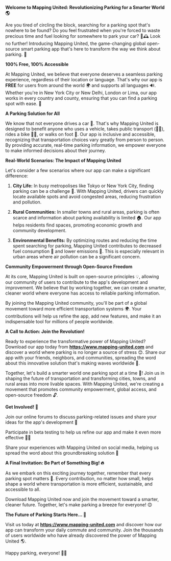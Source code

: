 **Welcome to Mapping United: Revolutionizing Parking for a Smarter World 🌎**

Are you tired of circling the block, searching for a parking spot that's nowhere to be found? Do you feel frustrated when you're forced to waste precious time and fuel looking for somewhere to park your car? 🚗🕰️ Look no further! Introducing Mapping United, the game-changing global open-source smart parking app that's here to transform the way we think about parking. 🤯

**100% Free, 100% Accessible**

At Mapping United, we believe that everyone deserves a seamless parking experience, regardless of their location or language. That's why our app is **FREE** for users from around the world 🌍 and supports all languages 🔊. Whether you're in New York City or New Delhi, London or Lima, our app works in every country and county, ensuring that you can find a parking spot with ease. 📍

**A Parking Solution for All**

We know that not everyone drives a car 🚗. That's why Mapping United is designed to benefit anyone who uses a vehicle, takes public transport (🚌🚂), rides a bike 🚴‍♀️, or walks on foot 👣. Our app is inclusive and accessible, recognizing that transportation choices vary greatly from person to person. By providing accurate, real-time parking information, we empower everyone to make informed decisions about their journey.

**Real-World Scenarios: The Impact of Mapping United**

Let's consider a few scenarios where our app can make a significant difference:

1. **City Life:** In busy metropolises like Tokyo or New York City, finding parking can be a challenge 🌆. With Mapping United, drivers can quickly locate available spots and avoid congested areas, reducing frustration and pollution.

2. **Rural Communities:** In smaller towns and rural areas, parking is often scarce and information about parking availability is limited 🏠. Our app helps residents find spaces, promoting economic growth and community development.

3. **Environmental Benefits:** By optimizing routes and reducing the time spent searching for parking, Mapping United contributes to decreased fuel consumption 🔋 and lower emissions 🌱. This is especially relevant in urban areas where air pollution can be a significant concern.

**Community Empowerment through Open-Source Freedom**

At its core, Mapping United is built on open-source principles 💡, allowing our community of users to contribute to the app's development and improvement. We believe that by working together, we can create a smarter, cleaner world where everyone has access to reliable parking information.

By joining the Mapping United community, you'll be part of a global movement toward more efficient transportation systems 🌍. Your contributions will help us refine the app, add new features, and make it an indispensable tool for millions of people worldwide.

**A Call to Action: Join the Revolution!**

Ready to experience the transformative power of Mapping United? Download our app today from **https://www.mapping-united.com** and discover a world where parking is no longer a source of stress 😊. Share our app with your friends, neighbors, and communities, spreading the word about this innovative solution that's making waves worldwide 🌊.

Together, let's build a smarter world one parking spot at a time 🚀! Join us in shaping the future of transportation and transforming cities, towns, and rural areas into more livable spaces. With Mapping United, we're creating a movement that promotes community empowerment, global access, and open-source freedom 🔓.

**Get Involved! 💬**

Join our online forums to discuss parking-related issues and share your ideas for the app's development 🤝

Participate in beta testing to help us refine our app and make it even more effective 👨‍💻

Share your experiences with Mapping United on social media, helping us spread the word about this groundbreaking solution 💬

**A Final Invitation: Be Part of Something Big! 🔥**

As we embark on this exciting journey together, remember that every parking spot matters 📍. Every contribution, no matter how small, helps shape a world where transportation is more efficient, sustainable, and accessible to all.

Download Mapping United now and join the movement toward a smarter, cleaner future. Together, let's make parking a breeze for everyone! 😊

**The Future of Parking Starts Here... 🌟**

Visit us today at **https://www.mapping-united.com** and discover how our app can transform your daily commute and community. Join the thousands of users worldwide who have already discovered the power of Mapping United 🌎.

Happy parking, everyone! 🚗💛